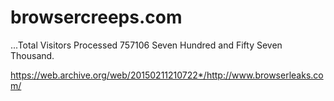 # browsercreeps.com

...Total Visitors Processed	757106
Seven Hundred and Fifty Seven Thousand.

https://web.archive.org/web/20150211210722*/http://www.browserleaks.com/
